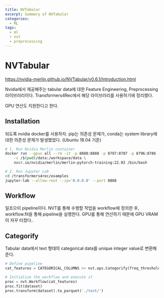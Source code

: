```yaml
---
title: NVTabular
excerpt: Summary of NVTabular
categories: 
  - ML
tags:
  - ml
  - nvt
  - preprocessing
---
```


# NVTabular
https://nvidia-merlin.github.io/NVTabular/v0.6.1/Introduction.html

Nvidia에서 제공해주는 tabular data에 대한 Feature Engineering, Preprocessing 라이브러리이다. Transformers4Rec에서 해당 라이브러리를 사용하기에 정리했다.

GPU 연산도 지원한다고 한다.

## Installation
되도록 nvidia docker를 사용하자. pip는 의존성 문제가, conda는 system library에 대한 의존성 문제가 발생했었다. (Ubuntu 18.04 기준)
```sh
# 1. Run Nvidia Merlin container
docker run --gpus all --rm -it -p 8888:8888 -p 8797:8787 -p 8796:8786 --ipc=host \
    -v /$(pwd)/data:/workspace/data \
    nvcr.io/nvidia/merlin/merlin-pytorch-training:22.03 /bin/bash

# 2. Run Jupyter Lab
cd /transformers4rec/examples
jupyter-lab --allow-root --ip='0.0.0.0' --port 8888
```

## Workflow
일조으이 pipeline이다. NVT를 통해 수행할 작업을 workflow에 정의한 후, workflow.fit을 통해 pipeline을 실행한다. GPU를 통해 연산하기 때문에 GPU VRAM이 자꾸 터졌다..

## Categorify
Tabular data에서 text 형태의 categorical data를 unique integer value로 변환해준다.

```py
# Define pipeline
cat_features = CATEGORICAL_COLUMNS >> nvt.ops.Categorify(freq_threshold=10)

# Initialize the workflow and execute it
proc = nvt.Workflow(cat_features)
proc.fit(dataset)
proc.transform(dataset).to_parquet('./test/')
```